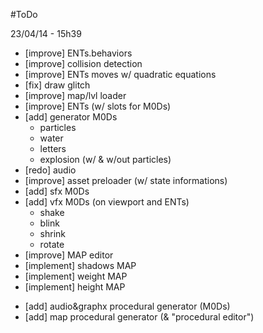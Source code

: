#ToDo

23/04/14 - 15h39

- [improve] ENTs.behaviors
- [improve] collision detection
- [improve] ENTs moves w/ quadratic equations
- [fix] draw glitch
- [improve] map/lvl loader
- [improve] ENTs (w/ slots for M0Ds)
- [add] generator M0Ds
  - particles
  - water
  - letters
  - explosion (w/ & w/out particles)
- [redo] audio
- [improve] asset preloader (w/ state informations)
- [add] sfx M0Ds
- [add] vfx M0Ds (on viewport and ENTs)
  - shake
  - blink
  - shrink
  - rotate
- [improve] MAP editor
- [implement] shadows MAP
- [implement] weight MAP
- [implement] height MAP
 
+ [add] audio&graphx procedural generator (M0Ds)
+ [add] map procedural generator (& "procedural editor")